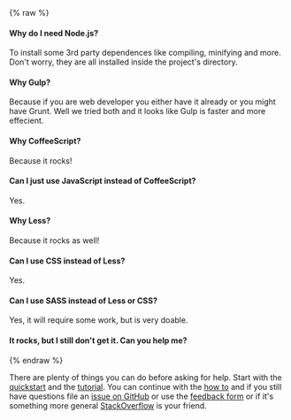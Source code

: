 {% raw %}

#### Why do I need Node.js?

To install some 3rd party dependences like compiling, minifying and more.
Don't worry, they are all installed inside the project's directory.

#### Why Gulp?

Because if you are web developer you either have it already or you might have
Grunt. Well we tried both and it looks like Gulp is faster and more effecient.

#### Why CoffeeScript?

Because it rocks!

#### Can I just use JavaScript instead of CoffeeScript?

Yes.

#### Why Less?

Because it rocks as well!

#### Can I use CSS instead of Less?

Yes.

#### Can I use SASS instead of Less or CSS?

Yes, it will require some work, but is very doable.

#### It rocks, but I still don't get it. Can you help me?
{% endraw %}

There are plenty of things you can do before asking for help. Start with the
[quickstart]({{url_for('quickstart')}}) and the [tutorial]({{url_for('tutorial')}}).
You can continue with the [how to]({{url_for('howto')}})
and if you still have questions file an
[issue on GitHub](https://github.com/gae-init/gae-init/issues) or use the
[feedback form]({{url_for('feedback')}}) or if it's something more general
[StackOverflow](http://stackoverflow.com/questions/tagged/google-app-engine) is
your friend.
